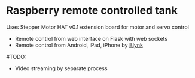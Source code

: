 # Raspberry remote controlled tank

Uses Stepper Motor HAT v0.1 extension board for motor and servo control

- Remote control from web interface on Flask with web sockets
- Remote control from Android, iPad, iPhone by [Blynk](https://www.blynk.cc/)

#TODO:
- Video streaming by separate process
